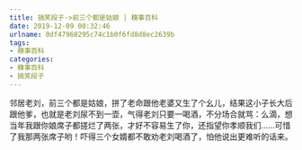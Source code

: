 ```yaml
---
title: 搞笑段子->前三个都是姑娘 | 糗事百科
date: 2019-12-09 00:32:46
urlname: 0df47960295c74c1b0f6fd8d8ec2639b
tags: 
- 糗事百科
categories:
- 糗事百科
- 搞笑段子
---
```

邻居老刘，前三个都是姑娘，拼了老命跟他老婆又生了个幺儿，结果这小子长大后跟他爹，也就是老刘尿不到一壶，气得老刘只要一喝酒，不分场合就骂：么滴，想当年我跟你娘席子都搓烂了两张，才好不容易生了你，还指望你孝顺我们……可惜了我那两张席子哟！吓得三个女婿都不敢劝老刘喝酒了，怕他说出更难听的话来。


